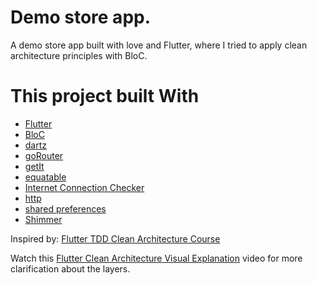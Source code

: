 # Demo store app.

A demo store app built with love and Flutter, where I tried to apply clean architecture principles with BloC.

# This project built With
- [Flutter](https://flutter.dev/)
- [BloC](https://pub.dev/packages/flutter_bloc)
- [dartz](https://pub.dev/packages/dartz)
- [goRouter]( https://pub.dev/packages/go_router)
- [getIt](https://pub.dev/packages/get_it)
- [equatable](https://pub.dev/packages/equatable)
- [Internet Connection Checker](https://pub.dev/packages/internet_connection_checker)
- [http](https://pub.dev/packages/http)
- [shared preferences](https://pub.dev/packages/shared_preferences)
- [Shimmer](https://pub.dev/packages/shimmer)

Inspired by: [Flutter TDD Clean Architecture Course](https://resocoder.com/2019/08/27/flutter-tdd-clean-architecture-course-1-explanation-project-structure/)

Watch this [Flutter Clean Architecture Visual Explanation](https://www.youtube.com/watch?v=DsvFOnemzsQ&ab_channel=FlutterMapp) video for more clarification about the layers.



